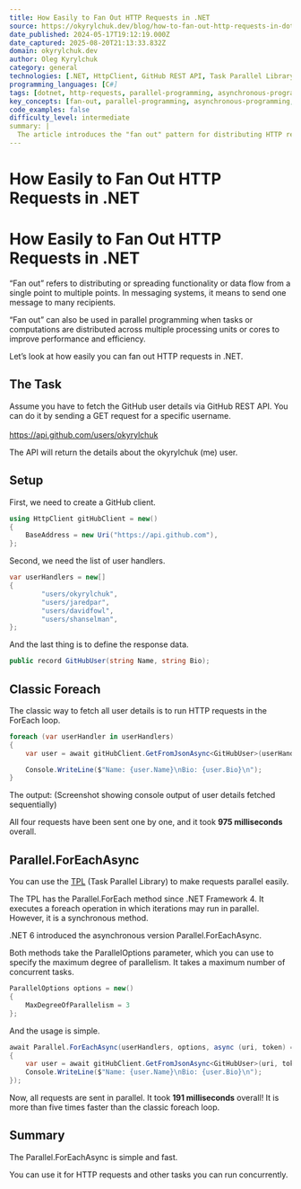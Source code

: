 ```yaml
---
title: How Easily to Fan Out HTTP Requests in .NET
source: https://okyrylchuk.dev/blog/how-to-fan-out-http-requests-in-dotnet/
date_published: 2024-05-17T19:12:19.000Z
date_captured: 2025-08-20T21:13:33.832Z
domain: okyrylchuk.dev
author: Oleg Kyrylchuk
category: general
technologies: [.NET, HttpClient, GitHub REST API, Task Parallel Library (TPL), .NET Framework 4, .NET 6]
programming_languages: [C#]
tags: [dotnet, http-requests, parallel-programming, asynchronous-programming, performance, web-api, task-parallel-library, fan-out, concurrency]
key_concepts: [fan-out, parallel-programming, asynchronous-programming, httpclient, task-parallel-library, parallel.foreachasync, maxdegreeofparallelism, sequential-execution]
code_examples: false
difficulty_level: intermediate
summary: |
  The article introduces the "fan out" pattern for distributing HTTP requests in .NET applications. It demonstrates how to fetch multiple GitHub user details by comparing two approaches: a classic sequential `foreach` loop and the `Parallel.ForEachAsync` method from the Task Parallel Library. The `Parallel.ForEachAsync` approach is shown to significantly improve performance by executing requests concurrently, allowing for control over the maximum degree of parallelism. This method is presented as a simple and efficient way to handle concurrent HTTP requests and other parallelizable tasks in .NET.
---
```

# How Easily to Fan Out HTTP Requests in .NET

# How Easily to Fan Out HTTP Requests in .NET

“Fan out” refers to distributing or spreading functionality or data flow from a single point to multiple points. In messaging systems, it means to send one message to many recipients. 

“Fan out” can also be used in parallel programming when tasks or computations are distributed across multiple processing units or cores to improve performance and efficiency.

Let’s look at how easily you can fan out HTTP requests in .NET. 

## The Task

Assume you have to fetch the GitHub user details via GitHub REST API. You can do it by sending a GET request for a specific username.  
   
https://api.github.com/users/okyrylchuk  
  
The API will return the details about the okyrylchuk (me) user. 

## Setup

First, we need to create a GitHub client.

```csharp
using HttpClient gitHubClient = new()
{
    BaseAddress = new Uri("https://api.github.com"),
};
```

Second, we need the list of user handlers.

```csharp
var userHandlers = new[]
{
        "users/okyrylchuk",
        "users/jaredpar",
        "users/davidfowl",
        "users/shanselman",
};
```

And the last thing is to define the response data.

```csharp
public record GitHubUser(string Name, string Bio);
```

## Classic Foreach

The classic way to fetch all user details is to run HTTP requests in the ForEach loop.

```csharp
foreach (var userHandler in userHandlers)
{
    var user = await gitHubClient.GetFromJsonAsync<GitHubUser>(userHandler);

    Console.WriteLine($"Name: {user.Name}\nBio: {user.Bio}\n");
}
```

The output:
(Screenshot showing console output of user details fetched sequentially)

All four requests have been sent one by one, and it took **975 milliseconds** overall.

## **Parallel.ForEachAsync**

You can use the [TPL](https://learn.microsoft.com/en-us/dotnet/standard/parallel-programming/task-parallel-library-tpl "TPL ") (Task Parallel Library) to make requests parallel easily.  
  
The TPL has the Parallel.ForEach method since .NET Framework 4. It executes a foreach operation in which iterations may run in parallel. However, it is a synchronous method.

.NET 6 introduced the asynchronous version Parallel.ForEachAsync.  

Both methods take the ParallelOptions parameter, which you can use to specify the maximum degree of parallelism. It takes a maximum number of concurrent tasks.  

```csharp
ParallelOptions options = new()
{
    MaxDegreeOfParallelism = 3
};
```

And the usage is simple.

```csharp
await Parallel.ForEachAsync(userHandlers, options, async (uri, token) =>
{
    var user = await gitHubClient.GetFromJsonAsync<GitHubUser>(uri, token);
    Console.WriteLine($"Name: {user.Name}\nBio: {user.Bio}\n");
});
```

Now, all requests are sent in parallel. It took **191 milliseconds** overall! It is more than five times faster than the classic foreach loop.

## Summary

The Parallel.ForEachAsync is simple and fast. 

You can use it for HTTP requests and other tasks you can run concurrently.